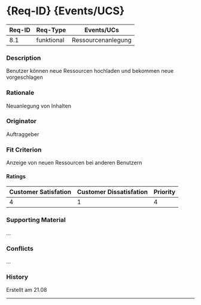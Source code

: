 # {Req-ID} {Events/UCS}

| Req-ID | Req-Type | Events/UCs |
|--------|----------|------------|
| 8.1   |    funktional      |     Ressourcenanlegung       |

### Description
Benutzer können neue Ressourcen hochladen und bekommen neue vorgeschlagen

### Rationale
Neuanlegung von Inhalten

### Originator
Auftraggeber

### Fit Criterion
Anzeige von neuen Ressourcen bei anderen Benutzern

#### Ratings
| Customer Satisfation | Customer Dissatisfation | Priority |
|----------------------|-------------------------|----------|
| 4                  | 1                   | 4      |

### Supporting Material
...

### Conflicts
...

### History
Erstellt am 21.08

---
